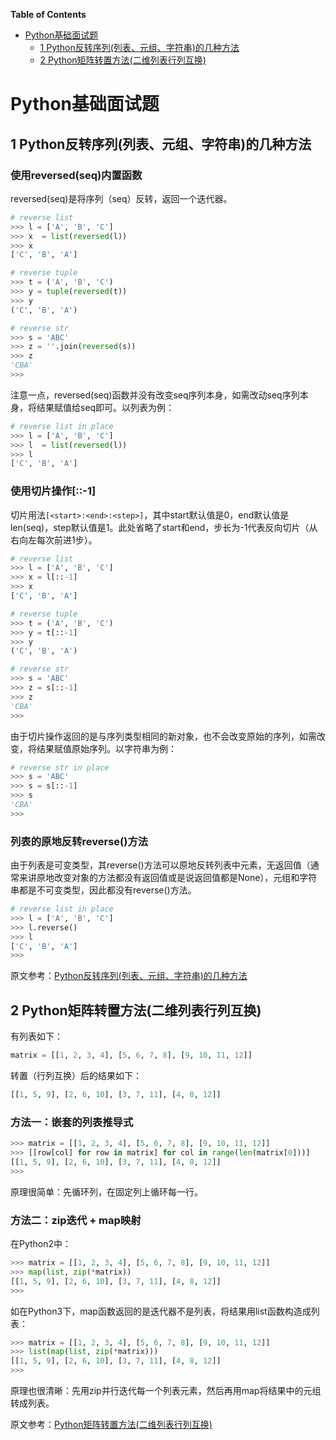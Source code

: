 <!-- markdown-toc start - Don't edit this section. Run M-x markdown-toc-generate-toc again -->
**Table of Contents**

- [Python基础面试题](#python基础面试题)
    - [1 Python反转序列(列表、元组、字符串)的几种方法](#1-python反转序列列表元组字符串的几种方法)
    - [2 Python矩阵转置方法(二维列表行列互换)](#2-python矩阵转置方法二维列表行列互换)

<!-- markdown-toc end -->


# Python基础面试题 #

## 1 Python反转序列(列表、元组、字符串)的几种方法 ##
### 使用reversed(seq)内置函数 ###
reversed(seq)是将序列（seq）反转，返回一个迭代器。
```python
# reverse list
>>> l = ['A', 'B', 'C']
>>> x  = list(reversed(l))
>>> x
['C', 'B', 'A']

# reverse tuple
>>> t = ('A', 'B', 'C')
>>> y = tuple(reversed(t))
>>> y
('C', 'B', 'A')

# reverse str
>>> s = 'ABC'
>>> z = ''.join(reversed(s))
>>> z
'CBA'
>>> 
```
注意一点，reversed(seq)函数并没有改变seq序列本身，如需改动seq序列本身，将结果赋值给seq即可。以列表为例：
```python
# reverse list in place
>>> l = ['A', 'B', 'C']
>>> l  = list(reversed(l))
>>> l
['C', 'B', 'A']
```
### 使用切片操作[::-1] ###
切片用法`[<start>:<end>:<step>]`，其中start默认值是0，end默认值是len(seq)，step默认值是1。此处省略了start和end，步长为-1代表反向切片（从右向左每次前进1步）。
```python
# reverse list
>>> l = ['A', 'B', 'C']
>>> x = l[::-1]
>>> x
['C', 'B', 'A']

# reverse tuple
>>> t = ('A', 'B', 'C')
>>> y = t[::-1]
>>> y
('C', 'B', 'A')

# reverse str
>>> s = 'ABC'
>>> z = s[::-1]
>>> z
'CBA'
>>> 
```
由于切片操作返回的是与序列类型相同的新对象，也不会改变原始的序列，如需改变，将结果赋值原始序列。以字符串为例：
```python
# reverse str in place
>>> s = 'ABC'
>>> s = s[::-1]
>>> s
'CBA'
>>> 
```
### 列表的原地反转reverse()方法 ###
由于列表是可变类型，其reverse()方法可以原地反转列表中元素，无返回值（通常来讲原地改变对象的方法都没有返回值或是说返回值都是None），元组和字符串都是不可变类型，因此都没有reverse()方法。
```python
# reverse list in place
>>> l = ['A', 'B', 'C']
>>> l.reverse()
>>> l
['C', 'B', 'A']
>>> 
```
原文参考：[Python反转序列(列表、元组、字符串)的几种方法](http://www.revotu.com/reverse-sequence-list-tuple-str-in-python.html)
## 2 Python矩阵转置方法(二维列表行列互换) ##
有列表如下：
```python
matrix = [[1, 2, 3, 4], [5, 6, 7, 8], [9, 10, 11, 12]]
```
转置（行列互换）后的结果如下：
```python
[[1, 5, 9], [2, 6, 10], [3, 7, 11], [4, 8, 12]]
```
### 方法一：嵌套的列表推导式 ###
```python
>>> matrix = [[1, 2, 3, 4], [5, 6, 7, 8], [9, 10, 11, 12]]
>>> [[row[col] for row in matrix] for col in range(len(matrix[0]))]
[[1, 5, 9], [2, 6, 10], [3, 7, 11], [4, 8, 12]]
>>> 
```
原理很简单：先循环列，在固定列上循环每一行。
### 方法二：zip迭代 + map映射 ###
在Python2中：
```python
>>> matrix = [[1, 2, 3, 4], [5, 6, 7, 8], [9, 10, 11, 12]]
>>> map(list, zip(*matrix))
[[1, 5, 9], [2, 6, 10], [3, 7, 11], [4, 8, 12]]
>>> 
```
如在Python3下，map函数返回的是迭代器不是列表，将结果用list函数构造成列表：
```python
>>> matrix = [[1, 2, 3, 4], [5, 6, 7, 8], [9, 10, 11, 12]]
>>> list(map(list, zip(*matrix)))
[[1, 5, 9], [2, 6, 10], [3, 7, 11], [4, 8, 12]]
>>> 
```
原理也很清晰：先用zip并行迭代每一个列表元素，然后再用map将结果中的元组转成列表。

原文参考：[Python矩阵转置方法(二维列表行列互换)](http://www.revotu.com/matrix-transpose-in-python.html)